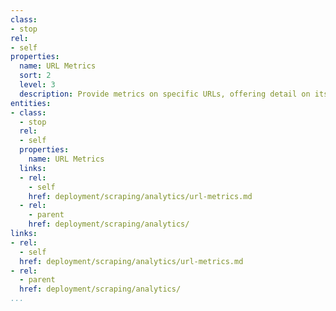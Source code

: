 ```yaml
---
class:
- stop
rel:
- self
properties:
  name: URL Metrics
  sort: 2
  level: 3
  description: Provide metrics on specific URLs, offering detail on its activity.
entities:
- class:
  - stop
  rel:
  - self
  properties:
    name: URL Metrics
  links:
  - rel:
    - self
    href: deployment/scraping/analytics/url-metrics.md
  - rel:
    - parent
    href: deployment/scraping/analytics/
links:
- rel:
  - self
  href: deployment/scraping/analytics/url-metrics.md
- rel:
  - parent
  href: deployment/scraping/analytics/
...
```

